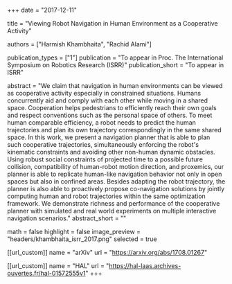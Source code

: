 +++
date = "2017-12-11"

title = "Viewing Robot Navigation in Human Environment as a Cooperative Activity"

authors = ["Harmish Khambhaita", "Rachid Alami"]

publication_types = ["1"]
publication = "To appear in Proc. The International Symposium on Robotics Research (ISRR)"
publication_short = "To appear in ISRR"

abstract = "We claim that navigation in human environments can be viewed as cooperative activity especially in constrained situations. Humans concurrently aid and comply with each other while moving in a shared space. Cooperation helps pedestrians to efficiently reach their own goals and respect conventions such as the personal space of others. To meet human comparable efficiency, a robot needs to predict the human trajectories and plan its own trajectory correspondingly in the same shared space. In this work, we present a navigation planner that is able to plan such cooperative trajectories, simultaneously enforcing the robot's kinematic constraints and avoiding other non-human dynamic obstacles. Using robust social constraints of projected time to a possible future collision, compatibility of human-robot motion direction, and proxemics, our planner is able to replicate human-like navigation behavior not only in open spaces but also in confined areas. Besides adapting the robot trajectory, the planner is also able to proactively propose co-navigation solutions by jointly computing human and robot trajectories within the same optimization framework. We demonstrate richness and performance of the cooperative planner with simulated and real world experiments on multiple interactive navigation scenarios."
abstract_short = ""

math = false
highlight = false
image_preview = "headers/khambhaita_isrr_2017.png"
selected = true

[[url_custom]]
name = "arXiv"
url = "https://arxiv.org/abs/1708.01267"

[[url_custom]]
name = "HAL"
url = "https://hal-laas.archives-ouvertes.fr/hal-01572555v1"
+++
